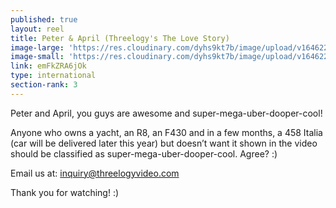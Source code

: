 ```yaml
---
published: true
layout: reel
title: Peter & April (Threelogy's The Love Story)
image-large: 'https://res.cloudinary.com/dyhs9kt7b/image/upload/v1646221884/Peter_TLS.jpg'
image-small: 'https://res.cloudinary.com/dyhs9kt7b/image/upload/v1646221884/Peter_TLS.jpg'
link: emFkZRA6jOk
type: international
section-rank: 3
---
```

Peter and April, you guys are awesome and super-mega-uber-dooper-cool!

Anyone who owns a yacht, an R8, an F430 and in a few months, a 458 Italia (car will be delivered later this year) but doesn’t want it shown in the video should be classified as super-mega-uber-dooper-cool. Agree? :)

Email us at: inquiry@threelogyvideo.com

Thank you for watching! :)
